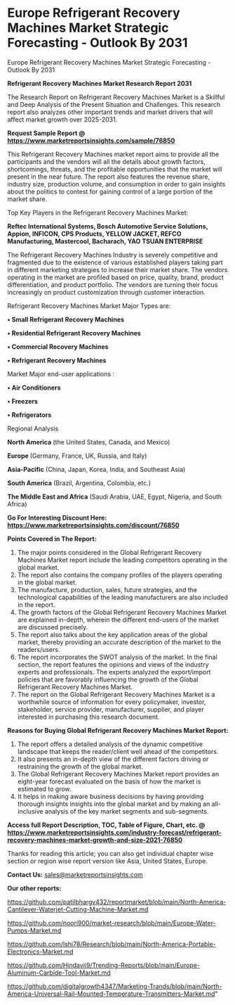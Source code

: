 # Europe Refrigerant Recovery Machines Market Strategic Forecasting - Outlook By 2031
 Europe Refrigerant Recovery Machines Market Strategic Forecasting - Outlook By 2031

<strong>Refrigerant Recovery Machines Market Research Report 2031</strong>

The Research Report on Refrigerant Recovery Machines Market is a Skillful and Deep Analysis of the Present Situation and Challenges. This research report also analyzes other important trends and market drivers that will affect market growth over 2025-2031.

<strong>Request Sample Report @ <a href=https://www.marketreportsinsights.com/sample/76850>https://www.marketreportsinsights.com/sample/76850</a></strong>

This Refrigerant Recovery Machines market report aims to provide all the participants and the vendors will all the details about growth factors, shortcomings, threats, and the profitable opportunities that the market will present in the near future. The report also features the revenue share, industry size, production volume, and consumption in order to gain insights about the politics to contest for gaining control of a large portion of the market share.

Top Key Players in the Refrigerant Recovery Machines Market:

<strong>Reftec International Systems, Bosch Automotive Service Solutions, Appion, INFICON, CPS Products, YELLOW JACKET, REFCO Manufacturing, Mastercool, Bacharach, YAO TSUAN ENTERPRISE</strong>

The Refrigerant Recovery Machines Industry is severely competitive and fragmented due to the existence of various established players taking part in different marketing strategies to increase their market share. The vendors operating in the market are profiled based on price, quality, brand, product differentiation, and product portfolio. The vendors are turning their focus increasingly on product customization through customer interaction.

Refrigerant Recovery Machines Market Major Types are:

<strong>• Small Refrigerant Recovery Machines

• Residential Refrigerant Recovery Machines

• Commercial Recovery Machines

• Refrigerant Recovery Machines</strong>

Market Major end-user applications :

<strong>• Air Conditioners

• Freezers

• Refrigerators</strong>

Regional Analysis

</u><strong><b>North America</b></strong> (the United States, Canada, and Mexico)

<strong><b>Europe </b></strong>(Germany, France, UK, Russia, and Italy)

<strong><b>Asia-Pacific</b></strong> (China, Japan, Korea, India, and Southeast Asia)

<strong><b>South America</b></strong> (Brazil, Argentina, Colombia, etc.)

<strong><b>The Middle East and Africa</b></strong> (Saudi Arabia, UAE, Egypt, Nigeria, and South Africa)

<strong>Go For Interesting Discount Here: <a href=https://www.marketreportsinsights.com/discount/76850>https://www.marketreportsinsights.com/discount/76850</a></strong>

<strong>Points Covered in The Report:</strong>
<ol>
  <li>The major points considered in the Global Refrigerant Recovery Machines Market report include the leading competitors operating in the global market.</li>
  <li>The report also contains the company profiles of the players operating in the global market.</li>
  <li>The manufacture, production, sales, future strategies, and the technological capabilities of the leading manufacturers are also included in the report.</li>
  <li>The growth factors of the Global Refrigerant Recovery Machines Market are explained in-depth, wherein the different end-users of the market are discussed precisely.</li>
  <li>The report also talks about the key application areas of the global market, thereby providing an accurate description of the market to the readers/users.</li>
  <li>The report incorporates the SWOT analysis of the market. In the final section, the report features the opinions and views of the industry experts and professionals. The experts analyzed the export/import policies that are favorably influencing the growth of the Global Refrigerant Recovery Machines Market.</li>
  <li>The report on the Global Refrigerant Recovery Machines Market is a worthwhile source of information for every policymaker, investor, stakeholder, service provider, manufacturer, supplier, and player interested in purchasing this research document.</li>
</ol>
<strong>Reasons for Buying Global Refrigerant Recovery Machines Market Report:</strong>

<ol>
  <li>The report offers a detailed analysis of the dynamic competitive landscape that keeps the reader/client well ahead of the competitors.</li>
  <li>It also presents an in-depth view of the different factors driving or restraining the growth of the global market.</li>
  <li>The Global Refrigerant Recovery Machines Market report provides an eight-year forecast evaluated on the basis of how the market is estimated to grow.</li>
  <li>It helps in making aware business decisions by having providing thorough insights insights into the global market and by making an all-inclusive analysis of the key market segments and sub-segments.</li>
</ol>
<strong>Access full Report Description, TOC, Table of Figure, Chart, etc. @ <a href=https://www.marketreportsinsights.com/industry-forecast/refrigerant-recovery-machines-market-growth-and-size-2021-76850>https://www.marketreportsinsights.com/industry-forecast/refrigerant-recovery-machines-market-growth-and-size-2021-76850</a></strong>


Thanks for reading this article; you can also get individual chapter wise section or region wise report version like Asia, United States, Europe.

<strong>Contact Us:</strong>
sales@marketreportsinsights.com

<strong>Our other reports:</strong>

<a href=https://github.com/patilbhargv432/reportmarket/blob/main/North-America-Cantilever-Waterjet-Cutting-Machine-Market.md>https://github.com/patilbhargv432/reportmarket/blob/main/North-America-Cantilever-Waterjet-Cutting-Machine-Market.md</a>

<a href=https://github.com/noori900/market-research/blob/main/Europe-Water-Pumps-Market.md>https://github.com/noori900/market-research/blob/main/Europe-Water-Pumps-Market.md</a>

<a href=https://github.com/Ishi78/Research/blob/main/North-America-Portable-Electronics-Market.md>https://github.com/Ishi78/Research/blob/main/North-America-Portable-Electronics-Market.md</a>

<a href=https://github.com/Hindavii9/Trending-Reports/blob/main/Europe-Aluminum-Carbide-Tool-Market.md>https://github.com/Hindavii9/Trending-Reports/blob/main/Europe-Aluminum-Carbide-Tool-Market.md</a>

<a href=https://github.com/digitalgrowth4347/Marketing-Trands/blob/main/North-America-Universal-Rail-Mounted-Temperature-Transmitters-Market.md>https://github.com/digitalgrowth4347/Marketing-Trands/blob/main/North-America-Universal-Rail-Mounted-Temperature-Transmitters-Market.md</a>"
